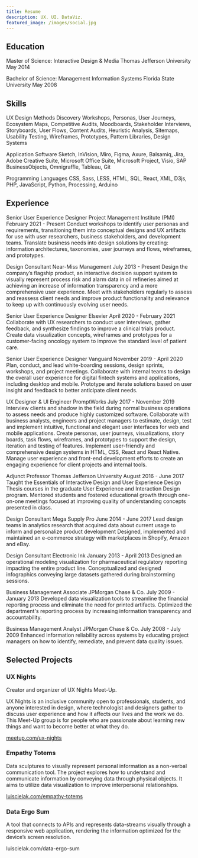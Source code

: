 ```yaml
---
title: Resume
description: UX. UI. DataViz.
featured_image: /images/social.jpg
---
```


## Education

Master of Science: Interactive Design & Media
Thomas Jefferson University May 2014

Bachelor of Science: Management Information Systems
Florida State University May 2008

## Skills

UX Design Methods
Discovery Workshops, Personas, User Journeys, Ecosystem Maps, Competitive Audits, Moodboards, Stakeholder Interviews, Storyboards, User Flows, Content Audits, Heuristic Analysis, Sitemaps, Usability Testing, Wireframes, Prototypes, Pattern Libraries, Design Systems

Application Software
Sketch, InVision, Miro, Figma, Axure, Balsamiq, Jira, Adobe Creative Suite, Microsoft Office Suite, Microsoft Project, Visio, SAP BusinessObjects, Omnigraffle, Tableau, Git

Programming Languages
CSS, Sass, LESS, HTML, SQL, React, XML, D3js, PHP, JavaScript, Python, Processing, Arduino

## Experience

Senior User Experience Designer
Project Management Institute (PMI)    February 2021 - Present
Conduct workshops to identify user personas and requirements, transitioning them into conceptual designs and UX artifacts for use with user researchers, business stakeholders, and development teams. Translate business needs into design solutions by creating: information architectures, taxonomies, user journeys and flows, wireframes, and prototypes.

Design Consultant
Near-Miss Management    July 2013 - Present
Design the company’s flagship product, an interactive decision support system to visually represent process risk and alarm data in oil refineries aimed at achieving an increase of information transparency and a more comprehensive user experience. Meet with stakeholders regularly to assess and reassess client needs and improve product functionality and relevance to keep up with continuously evolving user needs.

Senior User Experience Designer
Elsevier     April 2020 - February 2021
Collaborate with UX researchers to conduct user interviews, gather feedback, and synthesize findings to improve a clinical trials product. Create data visualization concepts, wireframes and prototypes for a customer-facing oncology system to improve the standard level of patient care.

Senior User Experience Designer
Vanguard     November 2019 - April 2020
Plan, conduct, and lead white-boarding sessions, design sprints, workshops, and project meetings. Collaborate with internal teams to design the overall user experience for digital fintech systems and applications, including desktop and mobile. Prototype and iterate solutions based on user insight and feedback to better anticipate client needs.

UX Designer & UI Engineer
PromptWorks    July 2017 - November 2019
Interview clients and shadow in the field during normal business operations to assess needs and produce highly customized software. Collaborate with business analysts, engineers and project managers to estimate, design, test and implement intuitive, functional and elegant user interfaces for web and mobile applications. Create personas, user journeys, visualizations, story boards, task flows, wireframes, and prototypes to support the design, iteration and testing of features. Implement user-friendly and comprehensive design systems in HTML, CSS, React and React Native. Manage user experience and front-end development efforts to create an engaging experience for client projects and internal tools.

Adjunct Professor
Thomas Jefferson University    August 2016 - June 2017
Taught the Essentials of Interactive Design and User Experience Design Thesis courses in the graduate User Experience and Interaction Design program. Mentored students and fostered educational growth through one-on-one meetings focused at improving quality of understanding concepts presented in class.

Design Consultant
Mega Supply Pro    June 2014 - June 2017
Lead design teams in analytics research that acquired data about current usage to inform and personalize product development Designed, implemented and maintained an e-commerce strategy with marketplaces in Shopify, Amazon and eBay.

Design Consultant
Electronic Ink    January 2013 - April 2013
Designed an operational modeling visualization for pharmaceutical regulatory reporting impacting the entire product line. Conceptualized and designed infographics conveying large datasets gathered during brainstorming sessions.

Business Management Associate
JPMorgan Chase & Co.    July 2009 - January 2013
Developed data visualization tools to streamline the financial reporting process and eliminate the need for printed artifacts. Optimized the department's reporting process by increasing information transparency and accountability.

Business Management Analyst
JPMorgan Chase & Co.    July 2008 - July 2009
Enhanced information reliability across systems by educating project managers on how to identify, remediate, and prevent data quality issues.

## Selected Projects

### UX Nights

Creator and organizer of UX Nights Meet-Up.

UX Nights is an inclusive community open to professionals, students, and anyone interested in design, where technologist and designers gather to discuss user experience and how it affects our lives and the work we do. This Meet-Up group is for people who are passionate about learning new things and want to become better at what they do.

[meetup.com/ux-nights](meetup.com/ux-nights)


### Empathy Totems

Data sculptures to visually represent personal information as a non-verbal communication tool. The project explores how to understand and communicate information by conveying data through physical objects. It aims to utilize data visualization to improve interpersonal relationships.

[luiscielak.com/empathy-totems](luiscielak.com/empathy-totems)


### Data Ergo Sum

A tool that connects to APIs and represents data-streams visually through a responsive web application, rendering the information optimized for the device’s screen resolution.

luiscielak.com/data-ergo-sum